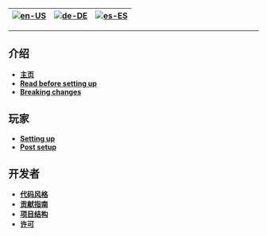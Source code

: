 | [![en-US](https://raw.githubusercontent.com/hjnilsson/country-flags/master/png100px/us.png)](https://github.com/osuAkatsuki/bancho.py/wiki/Home) | [![de-DE](https://raw.githubusercontent.com/hjnilsson/country-flags/master/png100px/de.png)](https://github.com/osuAkatsuki/bancho.py/wiki/Home-de-DE) | [![es-ES](https://raw.githubusercontent.com/hjnilsson/country-flags/master/png100px/cn.png)](https://github.com/osuAkatsuki/bancho.py/wiki/Home-zh-CN) |
| --- | --- | --- |

***

## 介绍

* **[主页](https://github.com/osuAkatsuki/bancho.py/wiki/Home-zh-CN)**
* **[Read before setting up](https://github.com/osuAkatsuki/bancho.py/wiki/Read-before-setting-up-zh-CN)**
* **[Breaking changes](https://github.com/osuAkatsuki/bancho.py/wiki/Breaking-changes-zh-CN)**

## 玩家

* **[Setting up](https://github.com/osuAkatsuki/bancho.py/wiki/Setting-up-zh-CN)**
* **[Post setup](https://github.com/osuAkatsuki/bancho.py/wiki/Post-setup-zh-CN)**

## 开发者

* **[代码风格](https://github.com/osuAkatsuki/bancho.py/wiki/Code-style-zh-CN)**
* **[贡献指南](https://github.com/osuAkatsuki/bancho.py/blob/master/CONTRIBUTING.md)**
* **[项目结构](https://github.com/osuAkatsuki/bancho.py/wiki/Project-structure-zh-CN)**
* **[许可](https://github.com/osuAkatsuki/bancho.py/blob/master/LICENSE)**
